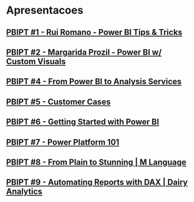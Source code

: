 # Apresentacoes

## [PBIPT #1 - Rui Romano - Power BI Tips & Tricks](PBIPT_1)

## [PBIPT #2 - Margarida Prozil - Power BI w/ Custom Visuals](PBIPT_2)

## [PBIPT #4 - From Power BI to Analysis Services](PBIPT_4)

## [PBIPT #5 - Customer Cases](PBIPT_5)

## [PBIPT #6 - Getting Started with Power BI](PBIPT_6)

## [PBIPT #7 - Power Platform 101](PBIPT_7)

## [PBIPT #8 - From Plain to Stunning | M Language](PBIPT_8)

## [PBIPT #9 - Automating Reports with DAX | Dairy Analytics](PBIPT_9)
